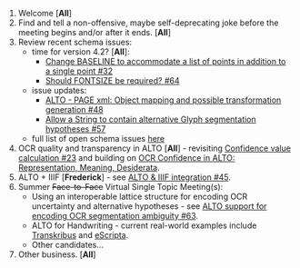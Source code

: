 1. Welcome [**All**]
2. Find and tell a non-offensive, maybe self-deprecating joke before the meeting begins and/or after it ends. [**All**]
3. Review recent schema issues:
   * time for version 4.2? [**All**]:
      * [Change BASELINE to accommodate a list of points in addition to a single point #32](https://github.com/altoxml/schema/issues/32)
      * [Should FONTSIZE be required? #64](https://github.com/altoxml/schema/issues/64)
   * issue updates: 
      * [ALTO - PAGE xml: Object mapping and possible transformation generation #48](https://github.com/altoxml/schema/issues/48) 
      * [Allow a String to contain alternative Glyph segmentation hypotheses
#57](https://github.com/altoxml/schema/issues/57)
   * full list of open schema issues [here](https://github.com/altoxml/schema/issues)
4. OCR quality and transparency in ALTO [**All**] - revisiting [Confidence value calculation #23](https://github.com/altoxml/schema/issues/23) and building on [OCR Confidence in ALTO: Representation, Meaning, Desiderata](https://docs.google.com/document/d/1JkbqfEb8pkwTdMSyjXJRfdpshlWoVbFn47uYfqB4O_Q/edit).
5. ALTO + IIIF [**Frederick**] - see [ALTO & IIIF integration #45](https://github.com/altoxml/schema/issues/45).
6. Summer <del>Face-to-Face</del> Virtual Single Topic Meeting(s):
   * Using an interoperable lattice structure for encoding OCR uncertainty and alternative hypotheses - see [ALTO support for encoding OCR segmentation ambiguity #63](https://github.com/altoxml/schema/issues/63).
   * ALTO for Handwriting - current real-world examples include [Transkribus](https://transkribus.eu/Transkribus/) and [eScripta](https://escripta.hypotheses.org/).
   * Other candidates...
7. Other business. [**All**]

